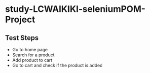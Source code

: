 # study-LCWAIKIKI-seleniumPOM-Project

## Test Steps

- Go to home page
- Search for a product
- Add product to cart
- Go to cart and check if the product is added

